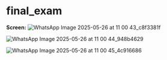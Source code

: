 # final_exam

**Screen:**
![WhatsApp Image 2025-05-26 at 11 00 43_c8f3381f](https://github.com/user-attachments/assets/eb38664b-7502-4471-892c-7a3f954493f4)



![WhatsApp Image 2025-05-26 at 11 00 44_948b4629](https://github.com/user-attachments/assets/693a5b9c-4bd4-4af1-86e2-c388767a953c)



![WhatsApp Image 2025-05-26 at 11 00 45_4c916686](https://github.com/user-attachments/assets/683d8207-7fac-4a16-b6fe-a20ce3d590bd)




